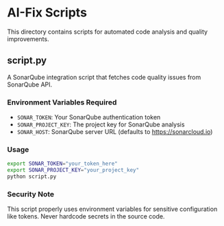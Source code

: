 # AI-Fix Scripts

This directory contains scripts for automated code analysis and quality improvements.

## script.py

A SonarQube integration script that fetches code quality issues from SonarQube API.

### Environment Variables Required

- `SONAR_TOKEN`: Your SonarQube authentication token
- `SONAR_PROJECT_KEY`: The project key for SonarQube analysis
- `SONAR_HOST`: SonarQube server URL (defaults to https://sonarcloud.io)

### Usage

```bash
export SONAR_TOKEN="your_token_here"
export SONAR_PROJECT_KEY="your_project_key"
python script.py
```

### Security Note

This script properly uses environment variables for sensitive configuration like tokens. Never hardcode secrets in the source code.